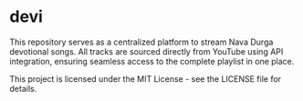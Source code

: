 # devi
This repository serves as a centralized platform to stream Nava Durga devotional songs. All tracks are sourced directly from YouTube using API integration, ensuring seamless access to the complete playlist in one place.

This project is licensed under the MIT License - see the LICENSE file for details.
